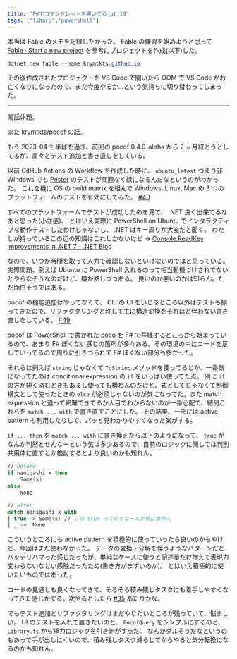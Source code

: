 ```yaml
---
title: "F#でコマンドレットを書いてる pt.19"
tags: ["fsharp","powershell"]
---
```


本当は Fable のメモを記録したかった。 Fable の練習を始めようと思って [Fable · Start a new project](https://fable.io/docs/2-steps/your-first-fable-project.html) を参考にプロジェクトを作成(以下)した。

```powershell
dotnet new fable --name krymtkts.github.io
```

その後作成されたプロジェクトを VS Code で開いたら OOM で VS Code がお亡くなりになったので、また今度やるか...という気持ちに切り替わってしまった。

---

閑話休題。

また [krymtkts/pocof](https://github.com/krymtkts/pocof) の話。

もう 2023-04 も半ばを過ぎ、前回の pocof 0.4.0-alpha から 2 ヶ月経とうとしてるが、粛々とテスト追加と書き直しをしている。

以前 GitHub Actions の Workflow を作成した時に、 `ubuntu_latest` つまり非 Windows でも [Pester](https://github.com/pester/Pester) のテストが問題なく緑になるんだなというのがわかった。
これを機に OS の build matrix を組んで Windows, Linux, Mac の 3 つのプラットフォームのテストを有効にしてみた。 [#48](https://github.com/krymtkts/pocof/pull/48)

すべてのプラットフォームでテストが成功したのを見て、 .NET 良く出来てるなあと思った(小並感)。
とはいえ実際に PowerShell on Ubuntu でインタラクティブな動作テストしたわけじゃないし、 .NET はキー周りが大変だと聞く。
わたしが持っているこの辺の知識はこれしかないけど →
[Console.ReadKey improvements in .NET 7 - .NET Blog](https://devblogs.microsoft.com/dotnet/console-readkey-improvements-in-net-7/)

なので、いつか時間を取って人力で確認しないといけないのではと思っている。
実際問題、例えば Ubuntu に PowerShell 入れるのって相当動機づけされてないとやらなそうなのだけど、機が熟しつつある。
良いのか悪いのかは知らん。ただ面白そうではある。

pocof の機能追加はやってなくて、 CLI の UI をいじるところ以外はテストも揃ってきたので、リファクタリングと称して主に構造変換をそれほど伴わない書き直しをしている。 [#49](https://github.com/krymtkts/pocof/pull/49)

pocof は PowerShell で書かれた [poco](https://github.com/jasonmarcher/poco) を F# で写経するところから始まっているので、あまり F# ぽくない感じの箇所が多々ある。その環境の中にコードを足していってるので周りに引きづられて F# ぽくない部分も多かった。

それらは例えば `string` じゃなくて `ToString` メソッドを使ってるとか、一番気になってたのは conditional expression の `if` をいっぱい使ってた点。
別に `if` の方が短く済むときもあるし使っても構わんのだけど、式としてじゃなくて制御構文として使ったときの `else` が必須じゃないのが気になってた。また match expression と違って網羅できてるか人目でわからないのが一番心配で、結局これらを `match ... with` で書き直すことにした。
その結果、一部には active pattern も利用したりして、パッと見わかりやすくなった気がする。

`if ... then` を `match ... with` に書き換えたら以下のようになって、 `true` がなんか判然とせんなーという気は多少あるので、自前のロジックに関しては判別共用体に直すとか検討するとより良いのかも知れん。

```fsharp
// before
if nanigashi x then
    Some(x)
else
    None

// after
match nanigashi x with
| true -> Some(x) // この true ってのもなーんか気に食わん
| _ ->  None
```

こういうところにも active pattern を積極的に使っていったら良いのかもやけど、今回はまだ使わなかった。
データの変換・分解を伴うようなパターンだとバッチリハマった感じだったが、単純なケースに使うと記述量だけ増えて表現力変わらないなとい感触だったため(書き方がまずいのか)。
とはいえ積極的に使いたいものではあった。

コードの見通しも良くなってきて、そろそろ積み残しタスクにも着手しやすくなってきた感じがする。次やるとしたら [#35](https://github.com/krymtkts/pocof/issues/35) あたりかな。

でもテスト追加とリファクタリングはまだやりたいところが残っていて、悩ましい。 UI のテストを入れて置きたいのと、 `PocofQuery` をシンプルにするのと、 `Library.fs` から極力ロジックを引き剥がす点だ。
なんかダルそうだなというのもあって手が出しにくいので、積み残しタスク減らしてからやると気分転換になるのかも知れん。
